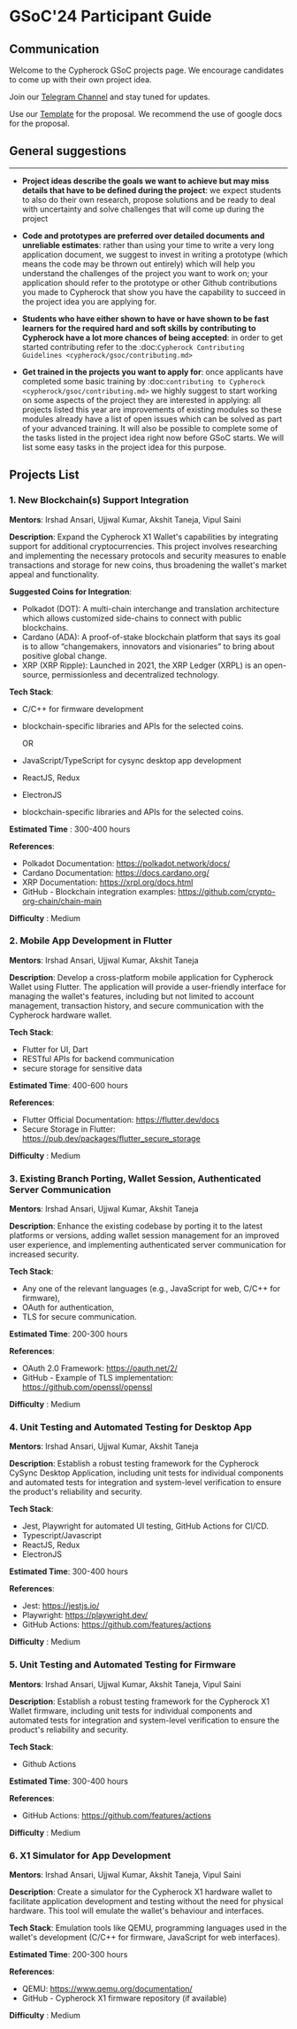 # GSoC'24 Participant Guide

## **Communication**

Welcome to the Cypherock GSoC projects page. We encourage candidates to come up with their own project idea.

Join our [Telegram Channel](https://t.me/cypherock) and stay tuned for updates.

Use our [Template](https://docs.google.com/document/d/1UF9ij6BBhXYAetlopktXUOXlet4C2eHd0mAttqy0O2k/edit?usp=sharing) for the proposal. We recommend the use of google docs for the proposal.


## **General suggestions**
_________________

- **Project ideas describe the goals we want to achieve
  but may miss details that have to be defined during the project**:
  we expect students to also do their own research, propose solutions and be
  ready to deal with uncertainty and solve challenges that
  will come up during the project

- **Code and prototypes are preferred over detailed
  documents and unreliable estimates**:
  rather than using your time to write a very long
  application document, we suggest to invest in writing a prototype
  (which means the code may be thrown out entirely) which will help you
  understand the challenges of the project you want to work on; your
  application should refer to the prototype or other Github contributions
  you made to Cypherock that show you have the capability to succeed in the
  project idea you are applying for.

- **Students who have either shown to have or have shown to be
  fast learners for the required hard and soft skills by
  contributing to Cypherock have a lot more chances of being accepted**:
  in order to get started contributing refer to the
  :doc:`Cypherock Contributing Guidelines <cypherock/gsoc/contributing.md>`

- **Get trained in the projects you want to apply for**: once
  applicants have completed some basic training by
  :doc:`contributing to Cypherock <cypherock/gsoc/contributing.md>`
  we highly suggest to start working on
  some aspects of the project they are
  interested in applying: all projects
  listed this year are improvements
  of existing modules so these modules
  already have a list of open issues
  which can be solved as part of your advanced training.
  It will also be possible to complete some of the tasks listed in
  the project idea right now before GSoC starts.
  We will list some easy tasks in the project idea for this purpose.

## **Projects List**


### 1. New Blockchain(s) Support Integration
**Mentors**: Irshad Ansari, Ujjwal Kumar, Akshit Taneja, Vipul Saini

**Description**: 
Expand the Cypherock X1 Wallet's capabilities by integrating support for additional cryptocurrencies. 
This project involves researching and implementing the necessary protocols and security measures to enable transactions and storage for new coins, thus broadening the wallet's market appeal and functionality.

**Suggested Coins for Integration**:

* Polkadot (DOT): A multi-chain interchange and translation architecture which allows customized side-chains to connect with public blockchains.
* Cardano (ADA): A proof-of-stake blockchain platform that says its goal is to allow “changemakers, innovators and visionaries” to bring about positive global change.
* XRP (XRP Ripple): Launched in 2021, the XRP Ledger (XRPL) is an open-source, permissionless and decentralized technology.

**Tech Stack**: 
* C/C++ for firmware development
* blockchain-specific libraries and APIs for the selected coins.

  OR
  
* JavaScript/TypeScript for cysync desktop app development
* ReactJS, Redux
* ElectronJS
* blockchain-specific libraries and APIs for the selected coins.

**Estimated Time** : 300-400 hours

**References**:

* Polkadot Documentation: https://polkadot.network/docs/
* Cardano Documentation: https://docs.cardano.org/
* XRP Documentation: https://xrpl.org/docs.html
* GitHub - Blockchain integration examples: https://github.com/crypto-org-chain/chain-main

**Difficulty** : Medium


### 2. Mobile App Development in Flutter
**Mentors**: Irshad Ansari, Ujjwal Kumar, Akshit Taneja


**Description**: Develop a cross-platform mobile application for Cypherock Wallet using Flutter. 
The application will provide a user-friendly interface for managing the wallet's features, including but not limited to account management, 
transaction history, and secure communication with the Cypherock hardware wallet.

**Tech Stack**: 
* Flutter for UI, Dart
* RESTful APIs for backend communication
* secure storage for sensitive data

**Estimated Time**: 400-600 hours

**References**:

* Flutter Official Documentation: https://flutter.dev/docs
* Secure Storage in Flutter: https://pub.dev/packages/flutter_secure_storage

**Difficulty** : Medium



### 3. Existing Branch Porting, Wallet Session, Authenticated Server Communication
**Mentors**: Irshad Ansari, Ujjwal Kumar, Akshit Taneja

**Description**: Enhance the existing codebase by porting it to the latest platforms or versions, adding wallet session management for an improved user experience, and implementing authenticated server communication for increased security.

**Tech Stack**: 
* Any one of the relevant languages (e.g., JavaScript for web, C/C++ for firmware), 
* OAuth for authentication,
* TLS for secure communication.

**Estimated Time**: 200-300 hours

**References**:

* OAuth 2.0 Framework: https://oauth.net/2/
* GitHub - Example of TLS implementation: https://github.com/openssl/openssl

**Difficulty** : Medium



### 4. Unit Testing and Automated Testing for Desktop App
**Mentors**: Irshad Ansari, Ujjwal Kumar, Akshit Taneja

**Description**: Establish a robust testing framework for the Cypherock CySync Desktop Application, including unit tests for individual components and automated tests for integration and system-level verification to ensure the product's reliability and security.

**Tech Stack**: 
- Jest, Playwright for automated UI testing, GitHub Actions for CI/CD.
- Typescript/Javascript
- ReactJS, Redux
- ElectronJS

**Estimated Time**: 300-400 hours

**References**:

* Jest: https://jestjs.io/
* Playwright: https://playwright.dev/
* GitHub Actions: https://github.com/features/actions

**Difficulty** : Medium

### 5. Unit Testing and Automated Testing for Firmware
**Mentors**: Irshad Ansari, Ujjwal Kumar, Akshit Taneja, Vipul Saini

**Description**: Establish a robust testing framework for the Cypherock X1 Wallet firmware, including unit tests for individual components and automated tests for integration and system-level verification to ensure the product's reliability and security.

**Tech Stack**: 
- Github Actions

**Estimated Time**: 300-400 hours

**References**:

* GitHub Actions: https://github.com/features/actions

**Difficulty** : Medium


### 6. X1 Simulator for App Development
**Mentors**: Irshad Ansari, Ujjwal Kumar, Akshit Taneja, Vipul Saini

**Description**: Create a simulator for the Cypherock X1 hardware wallet to facilitate application development and testing without the need for physical hardware. This tool will emulate the wallet's behaviour and interfaces.

**Tech Stack**: Emulation tools like QEMU, programming languages used in the wallet's development (C/C++ for firmware, JavaScript for web interfaces).

**Estimated Time**: 200-300 hours

**References**:

* QEMU: https://www.qemu.org/documentation/
* GitHub - Cypherock X1 firmware repository (if available)

**Difficulty** : Medium

